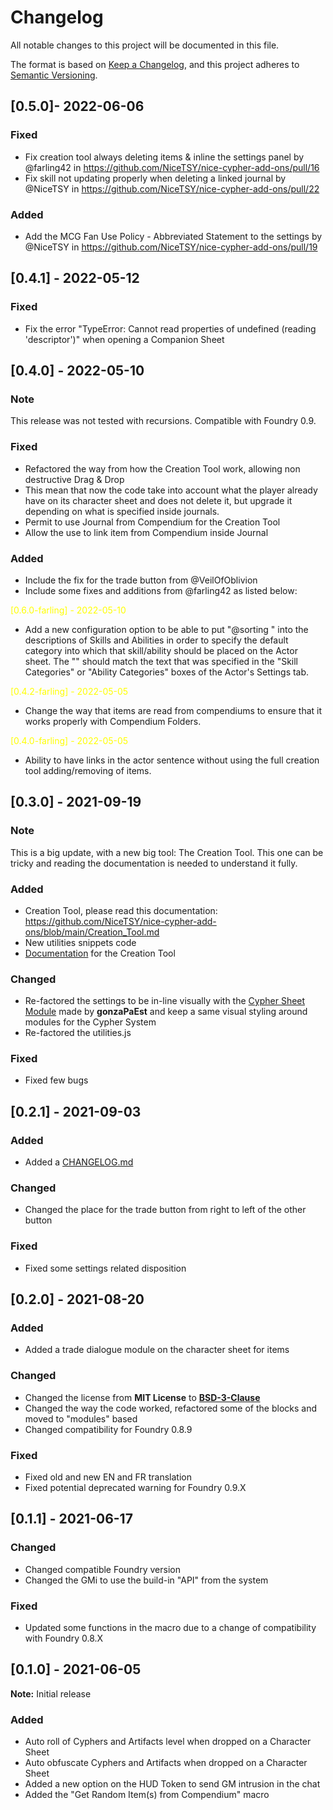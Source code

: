 # Changelog

All notable changes to this project will be documented in this file.

The format is based on [Keep a Changelog](https://keepachangelog.com/en/1.0.0/), and this project adheres to [Semantic Versioning](https://semver.org/spec/v2.0.0.html).

## [0.5.0]- 2022-06-06
### Fixed
- Fix creation tool always deleting items & inline the settings panel by @farling42 in https://github.com/NiceTSY/nice-cypher-add-ons/pull/16
- Fix skill not updating properly when deleting a linked journal by @NiceTSY in https://github.com/NiceTSY/nice-cypher-add-ons/pull/22

### Added
- Add the MCG Fan Use Policy - Abbreviated Statement to the settings by @NiceTSY in https://github.com/NiceTSY/nice-cypher-add-ons/pull/19

## [0.4.1] - 2022-05-12
### Fixed
- Fix the error "TypeError: Cannot read properties of undefined (reading 'descriptor')" when opening a Companion Sheet

## [0.4.0] - 2022-05-10
### Note
This release was not tested with recursions.
Compatible with Foundry 0.9.

### Fixed
- Refactored the way from how the Creation Tool work, allowing non destructive Drag & Drop
- This mean that now the code take into account what the player already have on its character sheet and does not delete it, but upgrade it depending on what is specified inside journals.
- Permit to use Journal from Compendium for the Creation Tool
- Allow the use to link item from Compendium inside Journal

### Added
- Include the fix for the trade button from @VeilOfOblivion
- Include some fixes and additions from @farling42 as listed below:

<span style="color:yellow">[0.6.0-farling] - 2022-05-10</span>
- Add a new configuration option to be able to put "@sorting <category>" into the descriptions of Skills and Abilities in order to specify the default category into which that skill/ability should be placed on the Actor sheet. The "<category>" should match the text that was specified in the "Skill Categories" or "Ability Categories" boxes of the Actor's Settings tab.

<span style="color:yellow">[0.4.2-farling] - 2022-05-05</span>
- Change the way that items are read from compendiums to ensure that it works properly with Compendium Folders.
  
<span style="color:yellow">[0.4.0-farling] - 2022-05-05</span>
- Ability to have links in the actor sentence without using the full creation tool adding/removing of items.

## [0.3.0] - 2021-09-19
### Note
This is a big update, with a new big tool: The Creation Tool. This one can be tricky and reading the documentation is needed to understand it fully.

### Added
- Creation Tool, please read this documentation: https://github.com/NiceTSY/nice-cypher-add-ons/blob/main/Creation_Tool.md
- New utilities snippets code
- [Documentation](https://github.com/NiceTSY/nice-cypher-add-ons/blob/main/Creation_Tool.md) for the Creation Tool

### Changed
- Re-factored the settings to be in-line visually with the [Cypher Sheet Module](https://github.com/gonzaPaEst/cyphersheets) made by **gonzaPaEst** and keep a same visual styling around modules for the Cypher System
- Re-factored the utilities.js

### Fixed
- Fixed few bugs

## [0.2.1] - 2021-09-03
### Added
- Added a [CHANGELOG.md](https://raw.githubusercontent.com/NiceTSY/nice-cypher-add-ons/master/CHANGELOG.md)

### Changed
- Changed the place for the trade button from right to left of the other button

### Fixed
- Fixed some settings related disposition

## [0.2.0] - 2021-08-20
### Added
- Added a trade dialogue module on the character sheet for items

### Changed
- Changed the license from **MIT License** to [**BSD-3-Clause**](https://opensource.org/licenses/BSD-3-Clause)
- Changed the way the code worked, refactored some of the blocks and moved to "modules" based
- Changed compatibility for Foundry 0.8.9

### Fixed
- Fixed old and new EN and FR translation
- Fixed potential deprecated warning for Foundry 0.9.X

## [0.1.1] - 2021-06-17
### Changed
- Changed compatible Foundry version
- Changed the GMi to use the build-in "API" from the system

### Fixed
- Updated some functions in the macro due to a change of compatibility with Foundry 0.8.X

## [0.1.0] - 2021-06-05
**Note:** Initial release

### Added
- Auto roll of Cyphers and Artifacts level when dropped on a Character Sheet
- Auto obfuscate Cyphers and Artifacts when dropped on a Character Sheet
- Added a new option on the HUD Token to send GM intrusion in the chat
- Added the "Get Random Item(s) from Compendium" macro
